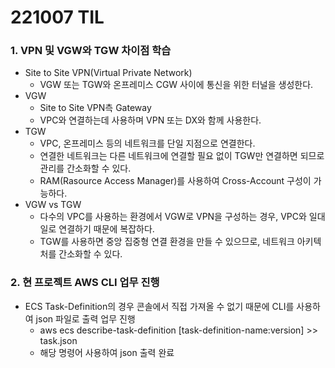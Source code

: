 # 221007 TIL
### 1. VPN 및 VGW와 TGW 차이점 학습
* Site to Site VPN(Virtual Private Network)
    * VGW 또는 TGW와 온프레미스 CGW 사이에 통신을 위한 터널을 생성한다.
* VGW
    * Site to Site VPN측 Gateway
    * VPC와 연결하는데 사용하며 VPN 또는 DX와 함께 사용한다.
* TGW
    * VPC, 온프레미스 등의 네트워크를 단일 지점으로 연결한다.
    * 연결한 네트워크는 다른 네트워크에 연결할 필요 없이 TGW만 연결하면 되므로 관리를 간소화할 수 있다.
    * RAM(Rasource Access Manager)를 사용하여 Cross-Account 구성이 가능하다.
* VGW vs TGW
    * 다수의 VPC를 사용하는 환경에서 VGW로 VPN을 구성하는 경우, VPC와 일대일로 연결하기 때문에 복잡하다.
    * TGW를 사용하면 중앙 집중형 연결 환경을 만들 수 있으므로, 네트워크 아키텍처를 간소화할 수 있다.
### 2. 현 프로젝트 AWS CLI 업무 진행
* ECS Task-Definition의 경우 콘솔에서 직접 가져올 수 없기 때문에 CLI를 사용하여 json 파일로 출력 업무 진행
    * aws ecs describe-task-definition [task-definition-name:version] >> task.json
    * 해당 명령어 사용하여 json 출력 완료